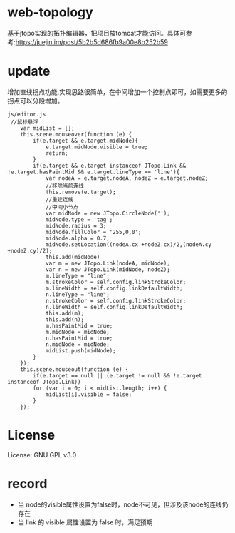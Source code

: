# web-topology
基于jtopo实现的拓扑编辑器，把项目放tomcat才能访问。具体可参考:https://juejin.im/post/5b2b5d686fb9a00e8b252b59
# update 
增加直线拐点功能,实现思路很简单，在中间增加一个控制点即可，如需要更多的拐点可以分段增加。
```
js/editor.js
 //鼠标悬浮
    var midList = [];
    this.scene.mouseover(function (e) {
        if(e.target && e.target.midNode){
            e.target.midNode.visible = true;
            return;
        }
        if(e.target && e.target instanceof JTopo.Link && !e.target.hasPaintMid && e.target.lineType == 'line'){
            var nodeA = e.target.nodeA, nodeZ = e.target.nodeZ;
            //移除当前连线
            this.remove(e.target);
            //重建连线
            //中间小节点
            var midNode = new JTopo.CircleNode('');
            midNode.type = 'tag';
            midNode.radius = 3;
            midNode.fillColor = '255,0,0';
            midNode.alpha = 0.7;
            midNode.setLocation((nodeA.cx +nodeZ.cx)/2,(nodeA.cy +nodeZ.cy)/2);
            this.add(midNode)
            var m = new JTopo.Link(nodeA, midNode);
            var n = new JTopo.Link(midNode, nodeZ);
            m.lineType = "line";
            m.strokeColor = self.config.linkStrokeColor;
            m.lineWidth = self.config.linkDefaultWidth;
            n.lineType = "line";
            n.strokeColor = self.config.linkStrokeColor;
            n.lineWidth = self.config.linkDefaultWidth;
            this.add(m);
            this.add(n);
            m.hasPaintMid = true;
            m.midNode = midNode;
            n.hasPaintMid = true;
            n.midNode = midNode;
            midList.push(midNode);
        }
    });
    this.scene.mouseout(function (e) {
        if(e.target == null || (e.target != null && !e.target instanceof JTopo.Link))
        for (var i = 0; i < midList.length; i++) {
            midList[i].visible = false;
        }
    });
```
# License

License: GNU GPL v3.0


# record
* 当 node的visible属性设置为false时，node不可见，但涉及该node的连线仍存在
* 当 link 的 visible 属性设置为 false 时，满足预期